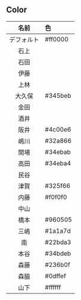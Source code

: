 ## Color

|名前|色|
|:--:|:--|
|デフォルト|#ff0000|
|石上||#3254a8
|石田||#2af556
|伊藤||
|上林||
|大久保|#345beb|
|金田||
|酒井||
|阪井|#4c00e6|
|嶋川|#32a866|
|関場|#34ebab|
|高田|#34eba4|
|民谷||#5eff00
|津賀|#325f66|
|内藤|#f0f0f0|
|中山||
|橋本|#960505|
|三嶋|#1a1a7d| 
|南|#22bda3|
|本谷|#34bdeb|
|森藤|#236b0f|
|森脇|#0dffef|
|山下|#ffffff|
